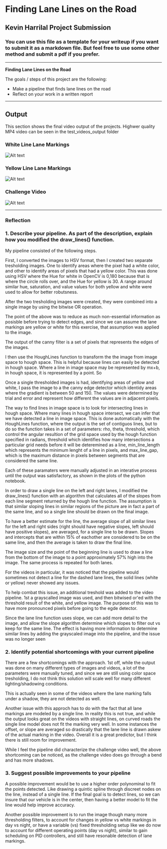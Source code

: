 # **Finding Lane Lines on the Road** 

## Kevin Harrilal Project Submission

### You can use this file as a template for your writeup if you want to submit it as a markdown file. But feel free to use some other method and submit a pdf if you prefer.

---

**Finding Lane Lines on the Road**

The goals / steps of this project are the following:
* Make a pipeline that finds lane lines on the road
* Reflect on your work in a written report


[//]: # (Image References)

[image1]: ./examples/grayscale.jpg "Grayscale"

---

## Output
This section shows the final video output of the projects. Highwer quality MP4 video can be seen in the test_videos_output folder


### White Line Lane Markings
![Alt text](/test_videos_output/solidWhiteRight.gif?raw=true)

### Yellow Line Lane Markings
![Alt text](/test_videos_output/solidYellowLeft.gif?raw=true)

### Challenge Video
![Alt text](/test_videos_output/challenge.gif?raw=true)

-------

### Reflection

### 1. Describe your pipeline. As part of the description, explain how you modified the draw_lines() function.

My pipeline consisted of the following steps. 

First, I converted the images to HSV format, then I created two separate tresholding images. One to identify areas where the pixel had a white color, and other to identify areas of pixels that had a yellow color. This was done using HSV where the Hue for white in OpenCV is 0,180 because that is where the circle rolls over, and the Hue for yellow is 30. A range around similar hue, saturation, and value values for both yellow and white were used to allow for better robutsness. 

After the two tresholding images were created, they were combined into a single image by using the bitwise OR operation. 

The point of the above was to reduce as much non-essential information as posisble before trying to detect edges, and since we can assume the lane markings are yellow or white for this exercise, that assumption was applied to the image.

The output of the canny filter is a set of pixels that represents the edges of the images. 

I then use the HoughLines function to transform the the image from image space to hough space. This is helpful because lines can easily be detected in hough space. Where a line in image space may be represented by mx+b, in hough space, it is represented by a point. So 

Once a single thresholded images is had, identifying areas of yellow and white, I pass the image to a the canny edge detector which identidy areas where the gradient is between 50 and 150. The values were determined by trial and error and represent how different the values are in adjacent pixels.

The way to find lines in image space is to look for intersecting lines in hough space. Where many lines in hough space intersect, we can infer that we have detected a line in image space. This is done automatically with the HoughLines function, where the output is the set of contiguos lines, but to do so the function takes in a set of parameters: rho, theta, threshold, which control the angular resultion of the grid space used by the hough function specified in radians, threshold which identifies how many intersections a particular grid needs before it will be deteremined as a line, min_line_length which represents the minimum lenght of a line in pixels, and max_line_gap, which is the maximum distance in pixels between segments that are considered the same line. 

Each of these paramaters were manually adjusted in an interative process until the output was satisfactory, as shown in the plots of the python notebook. 

In order to draw a single line on the left and right lanes, I modified the draw_lines() function with an algorithm that calculates all of the slopes from each line segment returned by the hough line function. The assumption is that similar sloping lines in similar regions of the picture are in fact a part of the same line, and so a single line should be drawn on the final image.
    
To have a better estimate for the line, the average slope of all similar lines for the left and right sides (right should have negative slopes, left should have positive slopes), are averaged, for a single line to be drawn. Slopes and intercepts that are within 15% of eachother are considered to be on the same line, and then the average is taken to draw the final line. 

The image size and the point of the beginning line is used to draw a line from the bottom of the image to a point approximately 57% high into the image. The same process is repeated for both lanes. 

For the videos in particular, it was noticed that the pipeline would sometimes not detect a line for the dashed lane lines, the solid lines (white or yellow) never showed any issues. 

To help combat this issue, an additional treshold was added to the video pipeline. 1st a grayscalled image was used, and then bitwised or'ed with the threshold result of the white, and yellow image. The purpose of this was to have more pronounced pixels before going to the egde detector. 

Since the lane line function uses slope, we can add more detail to the image, and allow the slope algorithm determine which slopes to filter out vs keep for the same line. The effect is having more information to determine similar lines by adding the grayscaled image into the pipeline, and the issue was no longer seen



### 2. Identify potential shortcomings with your current pipeline


There are a few shortcomings with the approach. 1st off, while the output was done on many different types of images and videos, a lot of the parameters were manually tuned, and since we are still using color space tresholding, I do not think this solution will scale well for many different lighting/shadowing conditions. 

This is actually seen in some of the videos where the lane marking falls under a shadow, they are not detected as well. 

Another issue with this approch has to do with the fact that all lane markings are modeled by a single line. In reality this is not true, and while the output looks great on the videos with straight lines, on curved roads the single line model does not fit the marking very well. In some instances the offset, or slope are averaged so drastically that the lane line is drawn askew of the actual marking in the video. Overall it is a great predictor, but I think there is still room for improvement. 

While I feel the pipeline did characterize the challenge video well, the above shortcoming can be noticed, as the challenge video does go through a bend and has more shadows. 


### 3. Suggest possible improvements to your pipeline

A possible improvement would be to use a higher order polynominal to fit the points detected. Like drawing a quintic spline through discreet nodes on the line, instead of a single line. If the final goal is to detect lines, so we can insure that our vehicle is in the center, then having a better model to fit the line would help improve accuracy. 

Another possible improvement is to run the image though many more thresholding filters, to account for changes in yellow vs white markings in day vs night, or have a variable (vs) fixed thresholding setup like we do now to account for different operating points (day vs night), similar to gain scheduling on PID controllers, and still have resonable detection of lane markings. 
